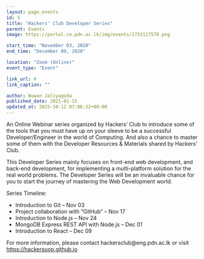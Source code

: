 ```yaml
---
layout: page_events
id: 5
title: "Hackers' Club Developer Series"
parent: Events
image: https://portal.ce.pdn.ac.lk/img/events/1753117570.png

start_time: "November 03, 2020"
end_time: "December 09, 2020"

location: "Zoom (Online)"
event_type: "Event"

link_url: #
link_caption: ""

author: Nuwan Jaliyagoda
published_date: 2021-01-15
updated_at: 2025-10-12 07:06:32+00:00
---
```


<p>An Online Webinar series organized by Hackers&rsquo; Club to introduce some of the tools that you must have up on your sleeve to be a successful Developer/Engineer in the world of Computing. And also a chance to master some of them with the Developer Resources &amp; Materials shared by Hackers&rsquo; Club.</p>
<p>This Developer Series mainly focuses on front-end web development, and back-end development, for implementing a multi-platform solution for the real world problems. The Developer Series will be an invaluable chance for you to start the journey of mastering the Web Development world.</p>
<p>Series Timeline:</p>
<ul>
<li>Introduction to Git &ndash; Nov 03</li>
<li>Project collaboration with &ldquo;GitHub&rdquo; &ndash; Nov 17</li>
<li>Introduction to Node.js &ndash; Nov 24</li>
<li>MongoDB Express REST API with Node.js &ndash; Dec 01</li>
<li>Introduction to React &ndash; Dec 09</li>
</ul>
<p>For more information, please contact hackersclub@eng.pdn.ac.lk or visit <a href="https://hackersuop.github.io/">https://hackersuop.github.io</a></p>

<!-- Automated Update by GitHub Actions -->
